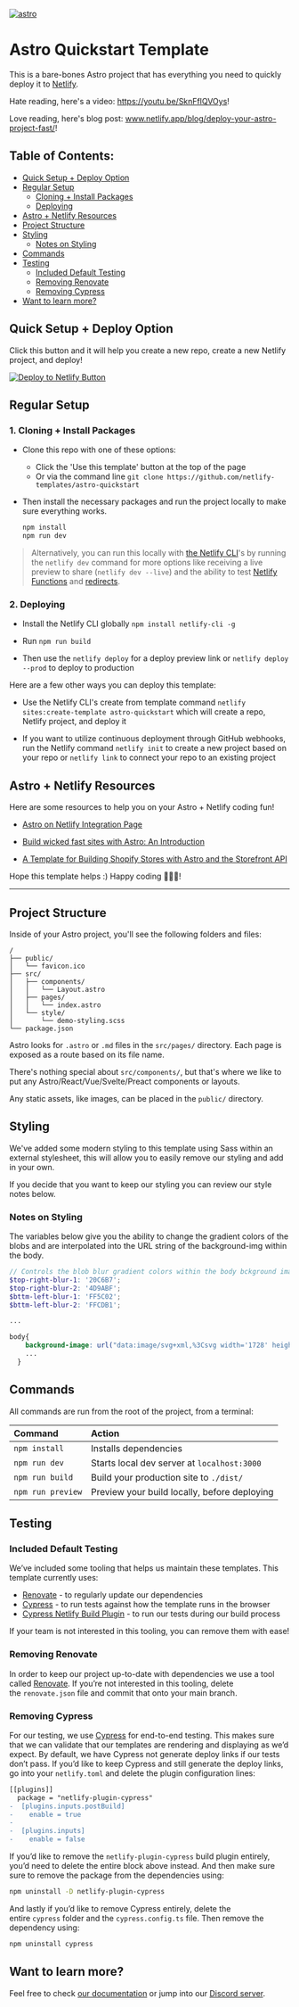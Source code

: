  [![astro](https://user-images.githubusercontent.com/3611928/167888733-9bf21eda-d051-46f3-9184-12b14e21a10a.png)](https://ntl.fyi/3LZGn73)

# Astro Quickstart Template   

This is a bare-bones Astro project that has everything you need to quickly deploy it to [Netlify](https://netlify.com). 

Hate reading, here's a video: https://youtu.be/SknFflQVOys!

Love reading, here's blog post: www.netlify.app/blog/deploy-your-astro-project-fast/!

## Table of Contents:

- [Quick Setup + Deploy Option](#quick-setup--deploy-option)
- [Regular Setup](#regular-setup)
  - [Cloning + Install Packages](#1-cloning--install-packages)
  - [Deploying](#2-deploying)
- [Astro + Netlify Resources](#astro--netlify-resources)
- [Project Structure](#project-structure)
- [Styling](#styling)
  - [Notes on Styling](#notes-on-styling)
- [Commands](#commands)
- [Testing](#testing)
  - [Included Default Testing](#included-default-testing)
  - [Removing Renovate](#removing-renovate)
  - [Removing Cypress](#removing-cypress)
- [Want to learn more?](#want-to-learn-more)

## Quick Setup + Deploy Option

Click this button and it will help you create a new repo, create a new Netlify project, and deploy!

[![Deploy to Netlify Button](https://www.netlify.com/img/deploy/button.svg)](https://app.netlify.com/start/deploy?repository=https://github.com/netlify-templates/astro-quickstart)

## Regular Setup

 ### 1. Cloning + Install Packages

  - Clone this repo with one of these options:

    - Click the 'Use this template' button at the top of the page
    - Or via the command line `git clone https://github.com/netlify-templates/astro-quickstart`

  - Then install the necessary packages and run the project locally to make sure everything works.

    ```bash
    npm install
    npm run dev
    ```

  > Alternatively, you can run this locally with [the Netlify CLI](https://docs.netlify.com/cli/get-started/)'s by running the `netlify dev` command for more options like receiving a live preview to share (`netlify dev --live`) and the ability to test [Netlify Functions](https://www.netlify.com/products/functions) and [redirects](https://docs.netlify.com/routing/redirects/). 

  ### 2. Deploying
  - Install the Netlify CLI globally `npm install netlify-cli -g`
    
  - Run `npm run build`

  - Then use the `netlify deploy` for a deploy preview link or `netlify deploy --prod` to deploy to production

  Here are a few other ways you can deploy this template:
    
  - Use the Netlify CLI's create from template command `netlify sites:create-template astro-quickstart` which will create a repo, Netlify project, and deploy it
    
  - If you want to utilize continuous deployment through GitHub webhooks, run the Netlify command `netlify init` to create a new project based on your repo or `netlify link` to connect your repo to an existing project

## Astro + Netlify Resources

Here are some resources to help you on your Astro + Netlify coding fun!

- [Astro on Netlify Integration Page](https://docs.netlify.com/integrations/frameworks/astro)

- [Build wicked fast sites with Astro: An Introduction](https://www.netlify.com/blog/2021/07/08/build-wicked-fast-sites-with-astro-an-introduction/#main)

- [A Template for Building Shopify Stores with Astro and the Storefront API](https://www.netlify.com/blog/2021/07/23/build-a-modern-shopping-site-with-astro-and-serverless-functions)

Hope this template helps :) Happy coding 👩🏻‍💻!

---

## Project Structure

Inside of your Astro project, you'll see the following folders and files:

```
/
├── public/
│   └── favicon.ico
├── src/
│   ├── components/
│   │   └── Layout.astro
│   ├── pages/
│   │   └── index.astro
│   └── style/
│       └── demo-styling.scss
└── package.json
```

Astro looks for `.astro` or `.md` files in the `src/pages/` directory. Each page is exposed as a route based on its file name.

There's nothing special about `src/components/`, but that's where we like to put any Astro/React/Vue/Svelte/Preact components or layouts.

Any static assets, like images, can be placed in the `public/` directory.

## Styling

We've added some modern styling to this template using Sass within an external stylesheet, this will allow you to easily remove our styling and add in your own. 

If you decide that you want to keep our styling you can review our style notes below. 

### Notes on Styling

The variables below give you the ability to change the gradient colors of the blobs and are interpolated into the URL string of the background-img within the body. 

```scss
// Controls the blob blur gradient colors within the body bckground image url
$top-right-blur-1: '20C6B7';
$top-right-blur-2: '4D9ABF';
$bttm-left-blur-1: 'FF5C02';
$bttm-left-blur-2: 'FFCDB1';

...

body{
    background-image: url("data:image/svg+xml,%3Csvg width='1728' height='1235' viewBox='0 0 1728 1235' fill='none' xmlns='http://www.w3.org/2000/svg'%3E%3Cg opacity='0.75' filter='url(%23filter0_f_39_143)'%3E%3Ccircle cy='1000' r='264' fill='url(%23paint0_linear_39_143)'/%3E%3C/g%3E%3Cg opacity='0.65' filter='url(%23filter1_f_39_143)'%3E%3Ccircle cx='1720' cy='264' r='379' fill='url(%23paint1_linear_39_143)'/%3E%3C/g%3E%3Cdefs%3E%3Cfilter id='filter0_f_39_143' x='-485' y='515' width='970' height='970' filterUnits='userSpaceOnUse' color-interpolation-filters='sRGB'%3E%3CfeFlood flood-opacity='0' result='BackgroundImageFix'/%3E%3CfeBlend mode='normal' in='SourceGraphic' in2='BackgroundImageFix' result='shape'/%3E%3CfeGaussianBlur stdDeviation='110.5' result='effect1_foregroundBlur_39_143'/%3E%3C/filter%3E%3Cfilter id='filter1_f_39_143' x='1120' y='-336' width='1200' height='1200' filterUnits='userSpaceOnUse' color-interpolation-filters='sRGB'%3E%3CfeFlood flood-opacity='0' result='BackgroundImageFix'/%3E%3CfeBlend mode='normal' in='SourceGraphic' in2='BackgroundImageFix' result='shape'/%3E%3CfeGaussianBlur stdDeviation='110.5' result='effect1_foregroundBlur_39_143'/%3E%3C/filter%3E%3ClinearGradient id='paint0_linear_39_143' x1='196.5' y1='902' x2='-2.55853e-05' y2='1264' gradientUnits='userSpaceOnUse'%3E%3Cstop stop-color='%23#{$bttm-left-blur-1}'/%3E%3Cstop offset='1' stop-color='%23FFCDB1'/%3E%3C/linearGradient%3E%3ClinearGradient id='paint1_linear_39_143' x1='1720' y1='-115' x2='1720' y2='643' gradientUnits='userSpaceOnUse'%3E%3Cstop stop-color='%23#{$top-right-blur-1}'/%3E%3Cstop offset='1' stop-color='%23#{$top-right-blur-2}'/%3E%3C/linearGradient%3E%3C/defs%3E%3C/svg%3E");
    ...
  }
```


## Commands

All commands are run from the root of the project, from a terminal:

| Command           | Action                                       |
| :---------------- | :------------------------------------------- |
| `npm install`     | Installs dependencies                        |
| `npm run dev`     | Starts local dev server at `localhost:3000`  |
| `npm run build`   | Build your production site to `./dist/`      |
| `npm run preview` | Preview your build locally, before deploying |

## Testing

### Included Default Testing

We’ve included some tooling that helps us maintain these templates. This template currently uses:

- [Renovate](https://www.mend.io/free-developer-tools/renovate/) - to regularly update our dependencies
- [Cypress](https://www.cypress.io/) - to run tests against how the template runs in the browser
- [Cypress Netlify Build Plugin](https://github.com/cypress-io/netlify-plugin-cypress) - to run our tests during our build process

If your team is not interested in this tooling, you can remove them with ease!

### Removing Renovate

In order to keep our project up-to-date with dependencies we use a tool called [Renovate](https://github.com/marketplace/renovate). If you’re not interested in this tooling, delete the `renovate.json` file and commit that onto your main branch.

### Removing Cypress

For our testing, we use [Cypress](https://www.cypress.io/) for end-to-end testing. This makes sure that we can validate that our templates are rendering and displaying as we’d expect. By default, we have Cypress not generate deploy links if our tests don’t pass. If you’d like to keep Cypress and still generate the deploy links, go into your `netlify.toml` and delete the plugin configuration lines:

```diff
[[plugins]]
  package = "netlify-plugin-cypress"
-  [plugins.inputs.postBuild]
-    enable = true
-
-  [plugins.inputs]
-    enable = false 
```

If you’d like to remove the `netlify-plugin-cypress` build plugin entirely, you’d need to delete the entire block above instead. And then make sure sure to remove the package from the dependencies using:

```bash
npm uninstall -D netlify-plugin-cypress
```

And lastly if you’d like to remove Cypress entirely, delete the entire `cypress` folder and the `cypress.config.ts` file. Then remove the dependency using:

```bash
npm uninstall cypress
```

## Want to learn more?

Feel free to check [our documentation](https://github.com/withastro/astro) or jump into our [Discord server](https://astro.build/chat).
